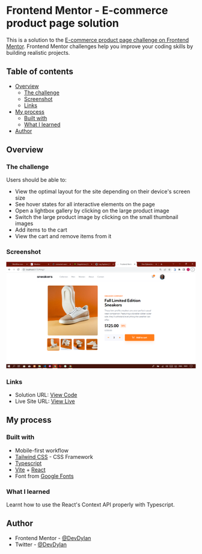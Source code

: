 # Frontend Mentor - E-commerce product page solution

This is a solution to the [E-commerce product page challenge on Frontend Mentor](https://www.frontendmentor.io/challenges/ecommerce-product-page-UPsZ9MJp6). Frontend Mentor challenges help you improve your coding skills by building realistic projects.

## Table of contents

- [Overview](#overview)
  - [The challenge](#the-challenge)
  - [Screenshot](#screenshot)
  - [Links](#links)
- [My process](#my-process)
  - [Built with](#built-with)
  - [What I learned](#what-i-learned)
- [Author](#author)

## Overview

### The challenge

Users should be able to:

- View the optimal layout for the site depending on their device's screen size
- See hover states for all interactive elements on the page
- Open a lightbox gallery by clicking on the large product image
- Switch the large product image by clicking on the small thumbnail images
- Add items to the cart
- View the cart and remove items from it

### Screenshot

![Desktop Screenshot](./public/screenshot.png)

### Links

- Solution URL: [View Code](https://github.com/Dev-Dylann/ecommerce-product-page)
- Live Site URL: [View Live](https://devdylann-ecommerce-product-page.netlify.app)

## My process

### Built with

- Mobile-first workflow
- [Tailwind CSS](https://tailwindcss.com/) - CSS Framework
- [Typescript](https://www.typescriptlang.org/)
- [Vite](https://vitejs.dev/) + [React](https://reactjs.org/)
- Font from [Google Fonts](https://fonts.google.com/)

### What I learned

Learnt how to use the React's Context API properly with Typescript.

## Author

- Frontend Mentor - [@DevDylan](https://www.frontendmentor.io/profile/Dev-Dylann)
- Twitter - [@DevDylan](https://twitter.com/TunmiseTubi)
